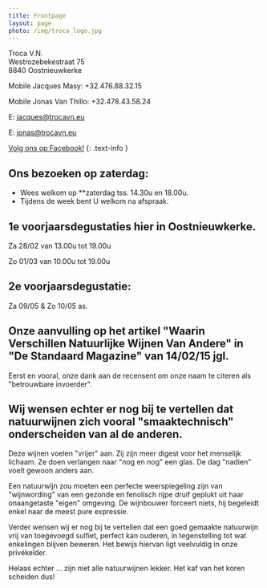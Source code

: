 ```yaml
---
title: Frontpage 
layout: page
photo: /img/troca_logo.jpg
---
```

Troca V.N.  
Westrozebekestraat 75  
8840 Oostnieuwkerke

Mobile Jacques Masy: +32.476.88.32.15
 
Mobile Jonas Van Thillo: +32.478.43.58.24
 
E: jacques@trocavn.eu

E: jonas@trocavn.eu

[Volg ons op Facebook!](http://www.facebook.be/TrocaVinsNaturels)
{: .text-info }



Ons bezoeken op zaterdag:
-------------------------   
* Wees welkom op **zaterdag tss. 14.30u en 18.00u.
* Tijdens de week bent U welkom na afspraak.

1e voorjaarsdegustaties hier in Oostnieuwkerke.
-----------------------------------------------
Za 28/02 van 13.00u tot 19.00u 

Zo 01/03 van 10.00u tot 19.00u

2e voorjaarsdegustatie:
-----------------------

Za 09/05 & Zo 10/05 as.


Onze aanvulling op het artikel "Waarin Verschillen Natuurlijke Wijnen Van Andere" in "De Standaard Magazine" van 14/02/15 jgl.
------------------------------------------------------------------------------------------------------------------------------
Eerst en vooral, onze dank aan de recensent om onze naam te citeren als "betrouwbare invoerder".

Wij wensen echter er nog bij te vertellen dat natuurwijnen zich vooral "smaaktechnisch" onderscheiden van al de anderen.
-----------------------------------------
Deze wijnen voelen "vrijer" aan. Zij zijn meer digest voor het menselijk lichaam. Ze doen verlangen naar "nog en nog" een glas. De dag "nadien" voelt gewoon anders aan.

Een natuurwijn zou moeten een perfecte weerspiegeling zijn van "wijnwording" van een gezonde en fenolisch rijpe druif geplukt uit haar onaangetaste "eigen" omgeving. 
De wijnbouwer forceert niets, hij begeleidt enkel naar de meest pure expressie.

Verder wensen wij er nog bij te vertellen dat een goed gemaakte natuurwijn vrij van toegevoegd sulfiet, perfect kan ouderen, in tegenstelling tot wat enkelingen blijven beweren.
Het bewijs hiervan ligt veelvuldig in onze privékelder.

Helaas echter ... zijn niet alle natuurwijnen lekker. 
Het kaf van het koren scheiden dus!



